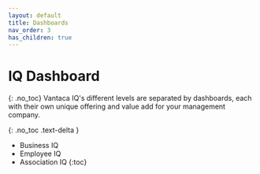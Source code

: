 ```yaml
---
layout: default
title: Dashboards
nav_order: 3
has_children: true
---
```


# IQ Dashboard
{: .no_toc}
Vantaca IQ's different levels are separated by dashboards, each with their own unique offering and value add for your management company.

{: .no_toc .text-delta }

- Business IQ
- Employee IQ
- Association IQ
{:toc}